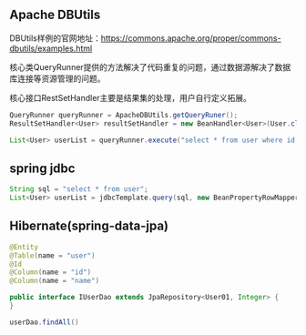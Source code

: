 ## Apache DBUtils

DBUtils样例的官网地址：https://commons.apache.org/proper/commons-dbutils/examples.html

核心类QueryRunner提供的方法解决了代码重复的问题，通过数据源解决了数据库连接等资源管理的问题。

核心接口RestSetHandler主要是结果集的处理，用户自行定义拓展。

```java
QueryRunner queryRunner = ApacheDBUtils.getQueryRuner();
ResultSetHandler<User> resultSetHandler = new BeanHandler<User>(User.class);

List<User> userList = queryRunner.execute("select * from user where id = ?", resultSetHandler, 101);
```



## spring jdbc

```java
String sql = "select * from user";
List<User> userList = jdbcTemplate.query(sql, new BeanPropertyRowMapper<>(User.class));
```



## Hibernate(spring-data-jpa)

```java
@Entity
@Table(name = "user")
@Id
@Column(name = "id")
@Column(name = "name")

public interface IUserDao extends JpaRepository<User01, Integer> {
}

userDao.findAll()
```

